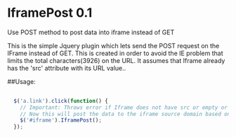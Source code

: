 IframePost 0.1
==========

Use POST method to post data into iframe instead of GET

This is the simple Jquery plugin which lets send the POST request on the IFrame instead of GET. This is created in order
to avoid the IE problem that limits the total characters(3926) on the URL. It assumes that Iframe already has the 
'src' attribute with its URL value..


##Usage: 
```javascript
  
  $('a.link').click(function() {
    // Important: Throws error if Iframe does not have src or empty or invalid source URL value.
    // Now this will post the data to the iframe source domain based on the query string provided on the iframe src URL.
    $('#iframe').IframePost();
  });  

  
```
